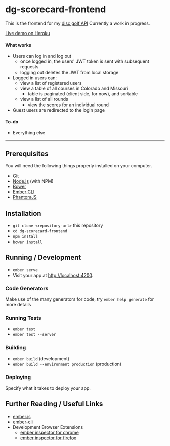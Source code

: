# dg-scorecard-frontend

This is the frontend for my [disc golf API](https://github.com/mattmcquinn/dg-scorecard)
Currently a work in progress.

[Live demo on Heroku](https://ecaddy.herokuapp.com/)

#### What works

* Users can log in and log out
    * once logged in, the users' JWT token is sent with subsequent requests
    * logging out deletes the JWT from local storage
* Logged in users can:
  - view a list of registered users
  - view a table of all courses in Colorado and Missouri
    - table is paginated (client side, for now), and sortable
  - view a list of all rounds
    - view the scores for an individual round
* Guest users are redirected to the login page

#### To-do

* Everything else

----

## Prerequisites

You will need the following things properly installed on your computer.

* [Git](https://git-scm.com/)
* [Node.js](https://nodejs.org/) (with NPM)
* [Bower](https://bower.io/)
* [Ember CLI](https://ember-cli.com/)
* [PhantomJS](http://phantomjs.org/)

## Installation

* `git clone <repository-url>` this repository
* `cd dg-scorecard-frontend`
* `npm install`
* `bower install`

## Running / Development

* `ember serve`
* Visit your app at [http://localhost:4200](http://localhost:4200).

### Code Generators

Make use of the many generators for code, try `ember help generate` for more details

### Running Tests

* `ember test`
* `ember test --server`

### Building

* `ember build` (development)
* `ember build --environment production` (production)

### Deploying

Specify what it takes to deploy your app.

## Further Reading / Useful Links

* [ember.js](http://emberjs.com/)
* [ember-cli](https://ember-cli.com/)
* Development Browser Extensions
  * [ember inspector for chrome](https://chrome.google.com/webstore/detail/ember-inspector/bmdblncegkenkacieihfhpjfppoconhi)
  * [ember inspector for firefox](https://addons.mozilla.org/en-US/firefox/addon/ember-inspector/)

